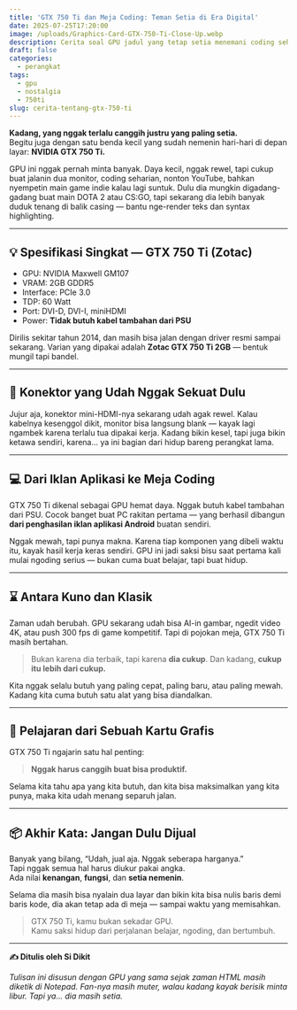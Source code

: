 ```yaml
---
title: 'GTX 750 Ti dan Meja Coding: Teman Setia di Era Digital'
date: 2025-07-25T17:20:00
image: /uploads/Graphics-Card-GTX-750-Ti-Close-Up.webp
description: Cerita soal GPU jadul yang tetap setia menemani coding sehari-hari. Nggak harus canggih buat jadi produktif.
draft: false
categories:
  - perangkat
tags:
  - gpu
  - nostalgia
  - 750ti
slug: cerita-tentang-gtx-750-ti
---
```

**Kadang, yang nggak terlalu canggih justru yang paling setia.**  
Begitu juga dengan satu benda kecil yang sudah nemenin hari-hari di depan layar: **NVIDIA GTX 750 Ti.**

GPU ini nggak pernah minta banyak. Daya kecil, nggak rewel, tapi cukup buat jalanin dua monitor, coding seharian, nonton YouTube, bahkan nyempetin main game indie kalau lagi suntuk. Dulu dia mungkin digadang-gadang buat main DOTA 2 atau CS:GO, tapi sekarang dia lebih banyak duduk tenang di balik casing — bantu nge-render teks dan syntax highlighting.

---

## 💡 Spesifikasi Singkat — GTX 750 Ti (Zotac)

- GPU: NVIDIA Maxwell GM107  
- VRAM: 2GB GDDR5  
- Interface: PCIe 3.0  
- TDP: 60 Watt  
- Port: DVI-D, DVI-I, miniHDMI  
- Power: **Tidak butuh kabel tambahan dari PSU**

Dirilis sekitar tahun 2014, dan masih bisa jalan dengan driver resmi sampai sekarang. Varian yang dipakai adalah **Zotac GTX 750 Ti 2GB** — bentuk mungil tapi bandel.

---

## 🧷 Konektor yang Udah Nggak Sekuat Dulu

Jujur aja, konektor mini-HDMI-nya sekarang udah agak rewel.
Kalau kabelnya kesenggol dikit, monitor bisa langsung blank — kayak lagi ngambek karena terlalu tua dipakai kerja. Kadang bikin kesel, tapi juga bikin ketawa sendiri, karena... ya ini bagian dari hidup bareng perangkat lama.

---

## 💻 Dari Iklan Aplikasi ke Meja Coding

GTX 750 Ti dikenal sebagai GPU hemat daya. Nggak butuh kabel tambahan dari PSU. Cocok banget buat PC rakitan pertama — yang berhasil dibangun **dari penghasilan iklan aplikasi Android** buatan sendiri.

Nggak mewah, tapi punya makna. Karena tiap komponen yang dibeli waktu itu, kayak hasil kerja keras sendiri. GPU ini jadi saksi bisu saat pertama kali mulai ngoding serius — bukan cuma buat belajar, tapi buat hidup.

---

## ⌛ Antara Kuno dan Klasik

Zaman udah berubah. GPU sekarang udah bisa AI-in gambar, ngedit video 4K, atau push 300 fps di game kompetitif. Tapi di pojokan meja, GTX 750 Ti masih bertahan.

> Bukan karena dia terbaik, tapi karena **dia cukup**. Dan kadang, **cukup itu lebih dari cukup.**

Kita nggak selalu butuh yang paling cepat, paling baru, atau paling mewah. Kadang kita cuma butuh satu alat yang bisa diandalkan.

---

## 🧠 Pelajaran dari Sebuah Kartu Grafis

GTX 750 Ti ngajarin satu hal penting:

> **Nggak harus canggih buat bisa produktif.**

Selama kita tahu apa yang kita butuh, dan kita bisa maksimalkan yang kita punya, maka kita udah menang separuh jalan.

---

## 📦 Akhir Kata: Jangan Dulu Dijual

Banyak yang bilang, “Udah, jual aja. Nggak seberapa harganya.”  
Tapi nggak semua hal harus diukur pakai angka.  
Ada nilai **kenangan**, **fungsi**, dan **setia nemenin**.

Selama dia masih bisa nyalain dua layar dan bikin kita bisa nulis baris demi baris kode, dia akan tetap ada di meja — sampai waktu yang memisahkan.

> GTX 750 Ti, kamu bukan sekadar GPU.  
> Kamu saksi hidup dari perjalanan belajar, ngoding, dan bertumbuh.

---

**✍️ Ditulis oleh Si Dikit**

_Tulisan ini disusun dengan GPU yang sama sejak zaman HTML masih diketik di Notepad. Fan-nya masih muter, walau kadang kayak berisik minta libur. Tapi ya... dia masih setia._
